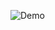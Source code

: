 ![Demo](https://github.com/divyaprabha1805/Indiv-Online-Course-Learning-Website/blob/main/indiv_part1.gif)
